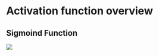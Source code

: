 # Activation function overview

## Sigmoind Function
  ![](https://upload.wikimedia.org/wikipedia/commons/thumb/8/88/Logistic-curve.svg/1024px-Logistic-curve.svg.png)
## 
